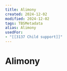 ```yaml
---
title: Alimony
created: 2024-12-02
modified: 2024-12-02
tags: TBSMetadata
alias: Alimony
usedFor:
- "[[3137 Child support]]"
---
```

# Alimony
